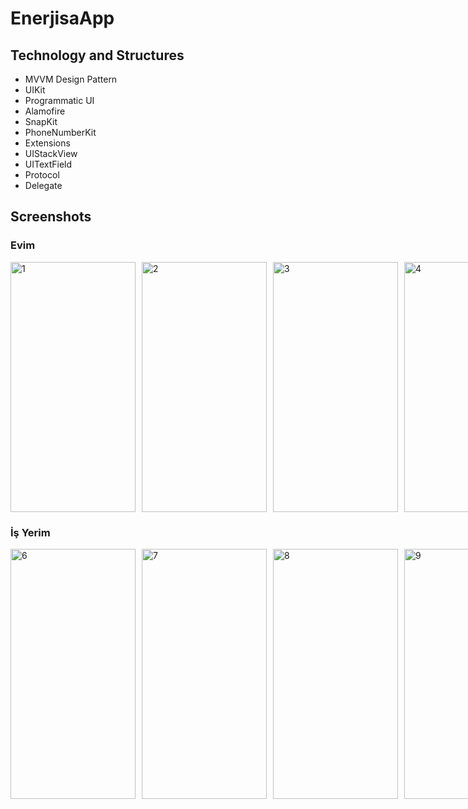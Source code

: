 # EnerjisaApp
 
## Technology and Structures
- MVVM Design Pattern
- UIKit
- Programmatic UI
- Alamofire
- SnapKit
- PhoneNumberKit
- Extensions
- UIStackView
- UITextField
- Protocol 
- Delegate

## Screenshots

### Evim 

<div style="display: flex; gap: 10px;">
  <img src="https://github.com/Fathkara/EnerjisaApp/assets/107872054/a3e4704a-f5df-4bbd-b56f-220d00547300" alt="1" width="200" height="400">
  <img src="https://github.com/Fathkara/EnerjisaApp/assets/107872054/e45ccd0f-af2b-4461-827b-10be8781388f" alt="2" width="200" height="400">
  <img src="https://github.com/Fathkara/EnerjisaApp/assets/107872054/a46d48a0-63ca-4c91-9357-21d679ccdd16" alt="3" width="200" height="400">
  <img src="https://github.com/Fathkara/EnerjisaApp/assets/107872054/a8de0c38-c0a6-4b3f-9b9e-4f65d72fbab3" alt="4" width="200" height="400">
  <img src="https://github.com/Fathkara/EnerjisaApp/assets/107872054/160a8ae7-194f-4b91-b5bd-4683181e8f86" alt="5" width="200" height="400">
</div>


### İş Yerim

<div style="display: flex; gap: 10px;">
  <img src="https://github.com/Fathkara/EnerjisaApp/assets/107872054/4b1b795b-3bd6-4ad1-bb66-b831a4015024" alt="6" width="200" height="400">
  <img src="https://github.com/Fathkara/EnerjisaApp/assets/107872054/3a34a7dc-1de7-4559-ba65-3a0b8d706f38" alt="7" width="200" height="400">
  <img src="https://github.com/Fathkara/EnerjisaApp/assets/107872054/4c94a748-e9c3-4925-a8be-e73aa56cc93a" alt="8" width="200" height="400">
  <img src="https://github.com/Fathkara/EnerjisaApp/assets/107872054/8233de7e-2fb0-43ec-b4eb-8a4f44ed5dfb" alt="9" width="200" height="400">
  <img src="https://github.com/Fathkara/EnerjisaApp/assets/107872054/b294d851-eea4-4275-947a-d759fa3bdf3a" alt="10" width="200" height="400">
</div>
